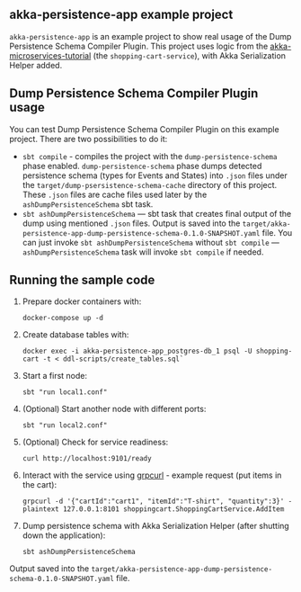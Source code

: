 ## akka-persistence-app example project
`akka-persistence-app` is an example project to show real usage of the Dump Persistence Schema Compiler Plugin. This project uses logic from the [akka-microservices-tutorial](https://developer.lightbend.com/docs/akka-platform-guide/microservices-tutorial/index.html) (the `shopping-cart-service`), with Akka Serialization Helper added.

## Dump Persistence Schema Compiler Plugin usage
You can test Dump Persistence Schema Compiler Plugin on this example project. There are two possibilities to do it:
- `sbt compile` - compiles the project with the `dump-persistence-schema` phase enabled. `dump-persistence-schema` phase dumps detected persistence schema (types for Events and States) into `.json` files under the `target/dump-psersistence-schema-cache` directory of this project. These `.json` files are cache files used later by the `ashDumpPersistenceSchema` sbt task.
- `sbt ashDumpPersistenceSchema` &mdash; sbt task that creates final output of the dump using mentioned `.json` files. Output is saved into the `target/akka-persistence-app-dump-persistence-schema-0.1.0-SNAPSHOT.yaml` file.
You can just invoke `sbt ashDumpPersistenceSchema` without `sbt compile` &mdash; `ashDumpPersistenceSchema` task will invoke `sbt compile` if needed.

## Running the sample code

1. Prepare docker containers with:

    ```
    docker-compose up -d
    ````

2. Create database tables with:

    ```
    docker exec -i akka-persistence-app_postgres-db_1 psql -U shopping-cart -t < ddl-scripts/create_tables.sql`
    ```

3. Start a first node:

    ```
    sbt "run local1.conf"
    ```

4. (Optional) Start another node with different ports:

    ```
    sbt "run local2.conf"
    ```

5. (Optional) Check for service readiness:

    ```
    curl http://localhost:9101/ready
    ```

6. Interact with the service using [grpcurl](https://github.com/fullstorydev/grpcurl) - example request (put items in the cart):

    ```
    grpcurl -d '{"cartId":"cart1", "itemId":"T-shirt", "quantity":3}' -plaintext 127.0.0.1:8101 shoppingcart.ShoppingCartService.AddItem
    ```

7. Dump persistence schema with Akka Serialization Helper (after shutting down the application):

    ```
    sbt ashDumpPersistenceSchema
    ```
Output saved into the `target/akka-persistence-app-dump-persistence-schema-0.1.0-SNAPSHOT.yaml` file.
